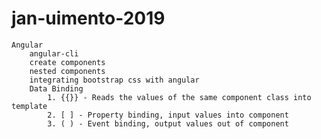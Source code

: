 # jan-uimento-2019

    Angular
        angular-cli
        create components
        nested components
        integrating bootstrap css with angular
        Data Binding
            1. {{}} - Reads the values of the same component class into template
            2. [ ] - Property binding, input values into component
            3. ( ) - Event binding, output values out of component
